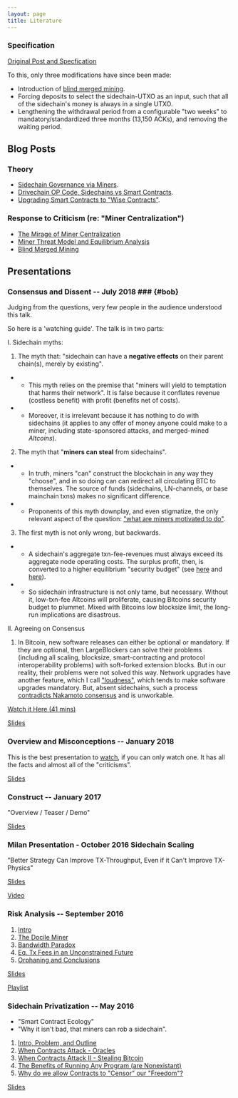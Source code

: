 ```yaml
---
layout: page
title: Literature
---
```


### Specification

[Original Post and Specfication](http://www.truthcoin.info/blog/drivechain/)

To this, only three modifications have since been made:

* Introduction of [blind merged mining](http://www.truthcoin.info/blog/blind-merged-mining/).
* Forcing deposits to select the sidechain-UTXO as an input, such that all of the sidechain's money is always in a single UTXO.
* Lengthening the withdrawal period from a configurable "two weeks" to mandatory/standardized three months (13,150 ACKs), and removing the waiting period.


## Blog Posts

### Theory

* [Sidechain Governance via Miners](http://www.truthcoin.info/blog/contracts-oracles-sidechains/).
* [Drivechain OP Code, Sidechains vs Smart Contracts](http://www.truthcoin.info/blog/drivechain-op-code/).
* [Upgrading Smart Contracts to "Wise Contracts"](http://www.truthcoin.info/blog/wise-contracts/).

### Response to Criticism (re: "Miner Centralization")

* [The Mirage of Miner Centralization](http://www.truthcoin.info/blog/mirage-miner-centralization/)
* [Miner Threat Model and Equilibrium Analysis](http://www.truthcoin.info/blog/mining-threat-equilibrium/)
* [Blind Merged Mining](http://www.truthcoin.info/blog/blind-merged-mining/)



## Presentations



### Consensus and Dissent -- July 2018 ### {#bob}

Judging from the questions, very few people in the audience understood this talk.

So here is a 'watching guide'. The talk is in two parts:

I. Sidechain myths:

  1. The myth that: "sidechain can have a **negative effects** on their parent chain(s), merely by existing".
  * * This myth relies on the premise that "miners will yield to temptation that harms their network". It is false because it conflates revenue (costless benefit) with profit (benefits net of costs).
  * * Moreover, it is irrelevant because it has nothing to do with sidechains (it applies to any offer of money anyone could make to a miner, including state-sponsored attacks, and merged-mined *Altcoins*).
  2. The myth that "**miners can steal** from sidechains".
  * * In truth, miners "can" construct the blockchain in any way they "choose", and in so doing can can redirect all circulating BTC to themselves. The source of funds (sidechains, LN-channels, or base mainchain txns) makes no significant difference.
  * * Proponents of this myth downplay, and even stigmatize, the only relevant aspect of the question: ["what are miners motivated to do"](http://www.drivechain.info/media/meme3.png).
  3. The first myth is not only wrong, but backwards.
  * * A sidechain's aggregate txn-fee-revenues must always exceed its aggregate node operating costs. The surplus profit, then, is converted to a higher equilibrium "security budget" (see [here](https://medium.com/coinmonks/bitcoin-security-a-negative-exponential-95e78b6b575#665a) and [here](http://www.truthcoin.info/blog/pow-and-mining/)).
  * * So sidechain infrastructure is not only tame, but necessary. Without it, low-txn-fee Altcoins will proliferate, causing Bitcoins security budget to plummet. Mixed with Bitcoins low blocksize limit, the long-run implications are disastrous.

II. Agreeing on Consensus

  1. In Bitcoin, new software releases can either be optional or mandatory. If they are optional, then LargeBlockers can solve their problems (including all scaling, blocksize, smart-contracting and protocol interoperability problems) with soft-forked extension blocks. But in our reality, their problems were not solved this way. Network upgrades have another feature, which I call ["loudness"](http://www.truthcoin.info/blog/protocol-upgrade-terminology/), which tends to make software upgrades mandatory. But, absent sidechains, such a process [contradicts Nakamoto consensus](http://www.truthcoin.info/blog/against-the-hard-fork/) and is unworkable.

[Watch it Here (41 mins)](https://www.youtube.com/watch?v=15lBZQTN-eg) 

[Slides](/media/slides/consensus-and-dissent.pdf)



### Overview and Misconceptions -- January 2018

This is the best presentation to [watch](https://www.youtube.com/watch?v=gUbGT70wy5k), if you can only watch one. It has all the facts and almost all of the "criticisms".

[Slides](/media/slides/dc-overview-misconceptions.pdf)


### Construct -- January 2017

"Overview / Teaser / Demo"

[Slides](/media/slides/psztorc-drivechain-construct-2017.pdf)


### Milan Presentation - October 2016 Sidechain Scaling

"Better Strategy Can Improve TX-Throughput, Even if it Can't Improve TX-Physics"

[Slides](/media/slides/psztorc-milan.pdf)

[Video](https://www.youtube.com/watch?v=Gzg_u9gHc5Q&t=6575s)


### Risk Analysis -- September 2016

1. [Intro](https://www.youtube.com/watch?v=0goYH2sDw0w&list=PLw8-6ARlyVciNjgS_NFhAu-qt7HPf_dtg&index=1)
2. [The Docile Miner](https://www.youtube.com/watch?v=91TufmffIDg&list=PLw8-6ARlyVciNjgS_NFhAu-qt7HPf_dtg&index=2)
3. [Bandwidth Paradox](https://www.youtube.com/watch?v=9Yl4zd5V1W8&list=PLw8-6ARlyVciNjgS_NFhAu-qt7HPf_dtg&index=3)
4. [Eq. Tx Fees in an Unconstrained Future](https://www.youtube.com/watch?v=YErLEuOi3xU&list=PLw8-6ARlyVciNjgS_NFhAu-qt7HPf_dtg&index=4)
5. [Orphaning and Conclusions](https://www.youtube.com/watch?v=0gRDuLWq0Vg&list=PLw8-6ARlyVciNjgS_NFhAu-qt7HPf_dtg&index=5)

[Slides](/media/slides/psztorc-sidechain-risks.pdf)

[Playlist](https://www.youtube.com/playlist?list=PLw8-6ARlyVciNjgS_NFhAu-qt7HPf_dtg)


### Sidechain Privatization -- May 2016

* "Smart Contract Ecology"
* "Why it isn't bad, that miners can rob a sidechain".

1. [Intro, Problem, and Outline](https://www.youtube.com/watch?v=xGu0o8HH10U&list=PLw8-6ARlyVciMH79ZyLOpImsMug3LgNc4&index=1)
2. [When Contracts Attack - Oracles](https://www.youtube.com/watch?v=2OOKgTSrITs&list=PLw8-6ARlyVciMH79ZyLOpImsMug3LgNc4&index=2)
3. [When Contracts Attack II - Stealing Bitcoin](https://www.youtube.com/watch?v=S-65G-fp9zM&list=PLw8-6ARlyVciMH79ZyLOpImsMug3LgNc4&index=3)
4. [The Benefits of Running Any Program (are Nonexistant)](https://www.youtube.com/watch?v=k3L2Rdz06NM&list=PLw8-6ARlyVciMH79ZyLOpImsMug3LgNc4&index=4)
5. [Why do we allow Contracts to "Censor" our "Freedom"?](https://www.youtube.com/watch?v=GsnDUAkwlOw&list=PLw8-6ARlyVciMH79ZyLOpImsMug3LgNc4&index=5)

[Slides](/media/slides/psztorc-sidechain-privatization.pdf)

